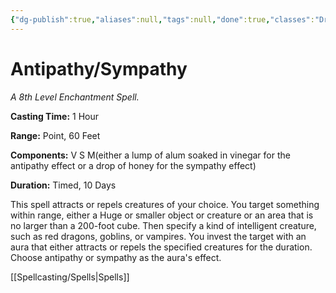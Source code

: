 ```yaml
---
{"dg-publish":true,"aliases":null,"tags":null,"done":true,"classes":"Druid, Wizard,","spellLevel":8,"school":"Enchantment","source":"PHB","permalink":"/spells/antipathy-sympathy/","dgHomeLink":false,"dgPassFrontmatter":true}
---
```


# Antipathy/Sympathy
*A 8th Level Enchantment Spell.*

**Casting Time:** 1 Hour

**Range:** Point, 60 Feet

**Components:** V S M(either a lump of alum soaked in vinegar for the antipathy effect or a drop of honey for the sympathy effect)

**Duration:** Timed, 10 Days

This spell attracts or repels creatures of your choice. You target something within range, either a Huge or smaller object or creature or an area that is no larger than a 200-foot cube. Then specify a kind of intelligent creature, such as red dragons, goblins, or vampires. You invest the target with an aura that either attracts or repels the specified creatures for the duration. Choose antipathy or sympathy as the aura's effect.

[[Spellcasting/Spells|Spells]]